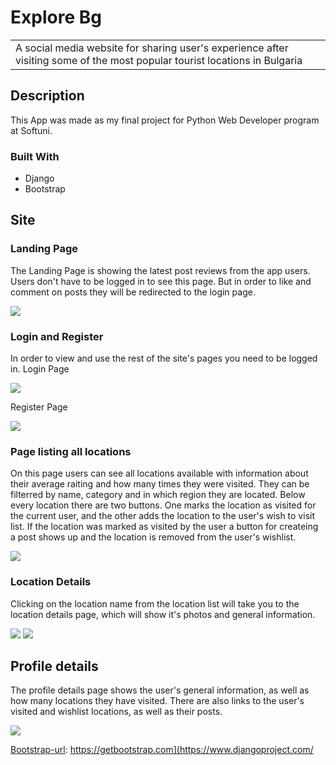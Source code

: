 # Explore Bg
<table>
<tr>
<td>
  A social media website for sharing user's experience after visiting some of the most popular tourist locations in Bulgaria 
</td>
</tr>
</table>

## Description
This App was made as my final project for Python Web Developer program at Softuni.

### Built With

* Django
* Bootstrap

## Site

### Landing Page
The Landing Page is showing the latest post reviews from the app users. Users don't have to be logged in to see this page. But in order to like and comment on posts they will be redirected to the login page.

![](https://res.cloudinary.com/dza6yfrau/image/upload/c_crop,g_north,h_984,y_90/v1670868466/landing_page_enijnp.png)

### Login and Register
In order to view and use the rest of the site's pages you need to be logged in.
Login Page

![](https://res.cloudinary.com/dza6yfrau/image/upload/c_crop,g_north,h_984,y_90/v1670869733/login_xptr1p.png)

Register Page

![](https://res.cloudinary.com/dza6yfrau/image/upload/c_crop,g_north,h_984,y_90/v1670869743/register_xblogb.png)


### Page listing all locations
On this page users can see all locations available with information about their average raiting and how many times they were visited. They can be filterred by name, category and in which region they are located.
Below every location there are two buttons. One marks the location as visited for the current user, and the other adds the location to the user's wish to visit list.
If the location was marked as visited by the user a button for createing a post shows up and the location is removed from the user's wishlist. 

![](https://res.cloudinary.com/dza6yfrau/image/upload/c_crop,g_north,h_984,y_90/v1670869278/locations_list_page_qiaich.png)

### Location Details
Clicking on the location name from the location list will take you to the location details page, which will show it's photos and general information.

![](https://res.cloudinary.com/dza6yfrau/image/upload/c_crop,g_north,h_984,x_0,y_90/v1670870532/location_image_lzsza1.png)
![](https://res.cloudinary.com/dza6yfrau/image/upload/c_crop,g_north,h_984,x_0,y_90/v1670870373/location_details_lz32ma.png)

## Profile details
The profile details page shows the user's general information, as well as how many locations they have visited. There are also links to the user's visited and wishlist locations, as well as their posts.

![](https://res.cloudinary.com/dza6yfrau/image/upload/v1670870722/profile_details_my8x41.png)


[Bootstrap.com]: https://img.shields.io/badge/Bootstrap-563D7C?style=for-the-badge&logo=bootstrap&logoColor=white
[Bootstrap-url]: https://getbootstrap.com
[Bdjangoproject.com]: https://img.shields.io/badge/Django-563D7C?style=for-the-badge&logo=Django&logoColor=white
[Bootstrap-url]: https://getbootstrap.com](https://www.djangoproject.com/
